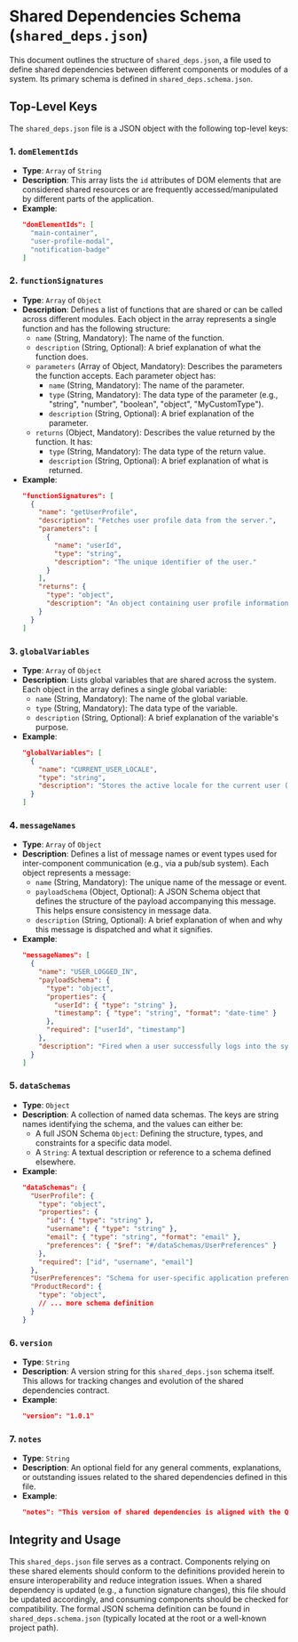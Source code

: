 # Shared Dependencies Schema (`shared_deps.json`)

This document outlines the structure of `shared_deps.json`, a file used to define shared dependencies between different components or modules of a system. Its primary schema is defined in `shared_deps.schema.json`.

## Top-Level Keys

The `shared_deps.json` file is a JSON object with the following top-level keys:

### 1. `domElementIds`
- **Type**: `Array` of `String`
- **Description**: This array lists the `id` attributes of DOM elements that are considered shared resources or are frequently accessed/manipulated by different parts of the application.
- **Example**:
  ```json
  "domElementIds": [
    "main-container",
    "user-profile-modal",
    "notification-badge"
  ]
  ```

### 2. `functionSignatures`
- **Type**: `Array` of `Object`
- **Description**: Defines a list of functions that are shared or can be called across different modules. Each object in the array represents a single function and has the following structure:
    - `name` (String, Mandatory): The name of the function.
    - `description` (String, Optional): A brief explanation of what the function does.
    - `parameters` (Array of Object, Mandatory): Describes the parameters the function accepts. Each parameter object has:
        - `name` (String, Mandatory): The name of the parameter.
        - `type` (String, Mandatory): The data type of the parameter (e.g., "string", "number", "boolean", "object", "MyCustomType").
        - `description` (String, Optional): A brief explanation of the parameter.
    - `returns` (Object, Mandatory): Describes the value returned by the function. It has:
        - `type` (String, Mandatory): The data type of the return value.
        - `description` (String, Optional): A brief explanation of what is returned.
- **Example**:
  ```json
  "functionSignatures": [
    {
      "name": "getUserProfile",
      "description": "Fetches user profile data from the server.",
      "parameters": [
        {
          "name": "userId",
          "type": "string",
          "description": "The unique identifier of the user."
        }
      ],
      "returns": {
        "type": "object",
        "description": "An object containing user profile information."
      }
    }
  ]
  ```

### 3. `globalVariables`
- **Type**: `Array` of `Object`
- **Description**: Lists global variables that are shared across the system. Each object in the array defines a single global variable:
    - `name` (String, Mandatory): The name of the global variable.
    - `type` (String, Mandatory): The data type of the variable.
    - `description` (String, Optional): A brief explanation of the variable's purpose.
- **Example**:
  ```json
  "globalVariables": [
    {
      "name": "CURRENT_USER_LOCALE",
      "type": "string",
      "description": "Stores the active locale for the current user (e.g., 'en-US')."
    }
  ]
  ```

### 4. `messageNames`
- **Type**: `Array` of `Object`
- **Description**: Defines a list of message names or event types used for inter-component communication (e.g., via a pub/sub system). Each object represents a message:
    - `name` (String, Mandatory): The unique name of the message or event.
    - `payloadSchema` (Object, Optional): A JSON Schema object that defines the structure of the payload accompanying this message. This helps ensure consistency in message data.
    - `description` (String, Optional): A brief explanation of when and why this message is dispatched and what it signifies.
- **Example**:
  ```json
  "messageNames": [
    {
      "name": "USER_LOGGED_IN",
      "payloadSchema": {
        "type": "object",
        "properties": {
          "userId": { "type": "string" },
          "timestamp": { "type": "string", "format": "date-time" }
        },
        "required": ["userId", "timestamp"]
      },
      "description": "Fired when a user successfully logs into the system."
    }
  ]
  ```

### 5. `dataSchemas`
- **Type**: `Object`
- **Description**: A collection of named data schemas. The keys are string names identifying the schema, and the values can either be:
    - A full JSON Schema `Object`: Defining the structure, types, and constraints for a specific data model.
    - A `String`: A textual description or reference to a schema defined elsewhere.
- **Example**:
  ```json
  "dataSchemas": {
    "UserProfile": {
      "type": "object",
      "properties": {
        "id": { "type": "string" },
        "username": { "type": "string" },
        "email": { "type": "string", "format": "email" },
        "preferences": { "$ref": "#/dataSchemas/UserPreferences" }
      },
      "required": ["id", "username", "email"]
    },
    "UserPreferences": "Schema for user-specific application preferences, including theme and notification settings.",
    "ProductRecord": {
      "type": "object",
      // ... more schema definition
    }
  }
  ```

### 6. `version`
- **Type**: `String`
- **Description**: A version string for this `shared_deps.json` schema itself. This allows for tracking changes and evolution of the shared dependencies contract.
- **Example**:
  ```json
  "version": "1.0.1"
  ```

### 7. `notes`
- **Type**: `String`
- **Description**: An optional field for any general comments, explanations, or outstanding issues related to the shared dependencies defined in this file.
- **Example**:
  ```json
  "notes": "This version of shared dependencies is aligned with the Q3 feature release. The 'ProductRecord' schema is still under review."
  ```

## Integrity and Usage

This `shared_deps.json` file serves as a contract. Components relying on these shared elements should conform to the definitions provided herein to ensure interoperability and reduce integration issues. When a shared dependency is updated (e.g., a function signature changes), this file should be updated accordingly, and consuming components should be checked for compatibility. The formal JSON schema definition can be found in `shared_deps.schema.json` (typically located at the root or a well-known project path).
